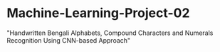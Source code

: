 # Machine-Learning-Project-02
"Handwritten Bengali Alphabets, Compound Characters and Numerals Recognition Using CNN-based Approach"
